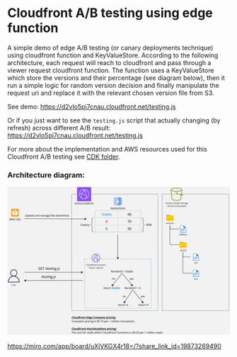 # Cloudfront A/B testing using edge function

A simple demo of edge A/B testing (or canary deployments technique) using cloudfront function and KeyValueStore.
According to the following architecture, each request will reach to cloudfront and pass through a viewer request
cloudfront function. The function uses a KeyValueStore which store the versions and their percentage (see diagram
below), then it run a simple logic for random version decision and finally manipulate the request uri and replace it
with the relevant chosen version file from S3.

See demo: https://d2vlo5pi7cnau.cloudfront.net/testing.js

Or if you just want to see the `testing.js` script that actually changing (by refresh) across different A/B
result: https://d2vlo5pi7cnau.cloudfront.net/testing.js

For more about the implementation and AWS resources used for this Cloudfront A/B testing see [CDK folder](./cdk).

### Architecture diagram:

![Miro diagram](./.github/diagram.jpg)

https://miro.com/app/board/uXjVKGX4r18=/?share_link_id=19873269490
